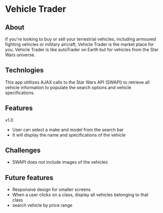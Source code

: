 # Vehicle Trader

## About
If you're looking to buy or sell your terrestrial vehicles, including armoured fighting vehicles or military aircraft, Vehicle Trader is the market place for you. Vehicle Trader is like autoTrader on Earth but for vehicles from the Star Wars universe.

## Technlogies
This app utitlizes AJAX calls to the Star Wars API (SWAPI) to retrieve all vehicle information to populate the search options and vehicle specifications.

## Features
v1.0
- User can select a make and model from the search bar
- It will display the name and specifications of the vehicle

## Challenges
- SWAPI does not include images of the vehicles

## Future features
- Responsive design for smaller screens
- When a user clicks on a class, display all vehicles belonging to that class
- search vehicle by price range